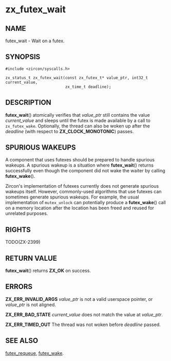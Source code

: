 # zx_futex_wait

## NAME

futex_wait - Wait on a futex.

## SYNOPSIS

```
#include <zircon/syscalls.h>

zx_status_t zx_futex_wait(const zx_futex_t* value_ptr, int32_t current_value,
                          zx_time_t deadline);
```

## DESCRIPTION

**futex_wait**() atomically verifies that *value_ptr* still contains the value
*current_value* and sleeps until the futex is made available by a call to
`zx_futex_wake`. Optionally, the thread can also be woken up after the
*deadline* (with respect to **ZX_CLOCK_MONOTONIC**) passes.

## SPURIOUS WAKEUPS

A component that uses futexes should be prepared to handle spurious
wakeups.  A spurious wakeup is a situation where **futex_wait**()
returns successfully even though the component did not wake the waiter
by calling **futex_wake**().

Zircon's implementation of futexes currently does not generate
spurious wakeups itself.  However, commonly-used algorithms that use
futexes can sometimes generate spurious wakeups.  For example, the
usual implementation of `mutex_unlock` can potentially produce a
**futex_wake**() call on a memory location after the location has been
freed and reused for unrelated purposes.

## RIGHTS

TODO(ZX-2399)

## RETURN VALUE

**futex_wait**() returns **ZX_OK** on success.

## ERRORS

**ZX_ERR_INVALID_ARGS**  *value_ptr* is not a valid userspace pointer, or
*value_ptr* is not aligned.

**ZX_ERR_BAD_STATE**  *current_value* does not match the value at *value_ptr*.

**ZX_ERR_TIMED_OUT**  The thread was not woken before *deadline* passed.

## SEE ALSO

[futex_requeue](futex_requeue.md),
[futex_wake](futex_wake.md).

